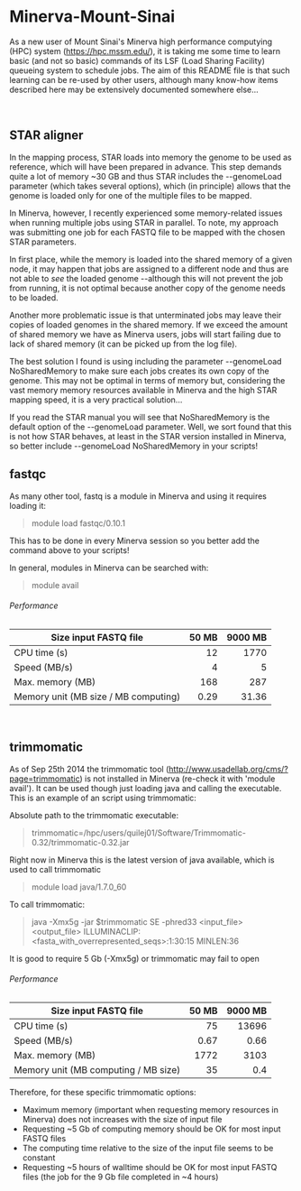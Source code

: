 Minerva-Mount-Sinai
===================

As a new user of Mount Sinai's Minerva high performance computying (HPC) system (https://hpc.mssm.edu/), it is taking me some time to learn basic (and not so basic) commands of its LSF (Load Sharing Facility) queueing system to schedule jobs. The aim of this README file is that such learning can be re-used by other users, although many know-how items described here may be extensively documented somewhere else...

<br>


## STAR aligner

In the mapping process, STAR loads into memory the genome to be used as reference, which will have been prepared in advance. This step demands quite a lot of memory ~30 GB and thus STAR includes the --genomeLoad parameter (which takes several options), which (in principle) allows that the genome is loaded only for one of the multiple files to be mapped. 

In Minerva, however, I recently experienced some memory-related issues when running multiple jobs using STAR in parallel. To note, my approach was submitting one job for each FASTQ file to be mapped with the chosen STAR parameters.

In first place, while the memory is loaded into the shared memory of a given node, it may happen that jobs are assigned to a different node and thus are not able to *see* the loaded genome --although this will not prevent the job from running, it is not optimal because another copy of the genome needs to be loaded.

Another more problematic issue is that unterminated jobs may leave their copies of loaded genomes in the shared memory. If we exceed the amount of shared memory we have as Minerva users, jobs will start failing due to lack of shared memory (it can be picked up from the log file).

The best solution I found is using including the parameter --genomeLoad NoSharedMemory to make sure each jobs creates its own copy of the genome. This may not be optimal in terms of memory but, considering the vast memory memory resources available in Minerva and the high STAR mapping speed, it is a very practical solution...

If you read the STAR manual you will see that NoSharedMemory is the default option of the --genomeLoad parameter. Well, we sort found that this is not how STAR behaves, at least in the STAR version installed in Minerva, so better include --genomeLoad NoSharedMemory in your scripts! 


## fastqc

As many other tool, fastq is a module in Minerva and using it requires loading it:

> module load fastqc/0.10.1

This has to be done in every Minerva session so you better add the command above to your scripts!

In general, modules in Minerva can be searched with:

> module avail

###### Performance

| Size input FASTQ file  | 50 MB  | 9000 MB  |
|---|--:|--:|
| CPU time (s) | 12  | 1770  |
| Speed (MB/s) | 4  | 5  |
| Max. memory (MB) | 168  | 287  |
| Memory unit (MB size / MB computing) | 0.29  | 31.36  |  

<br>


## trimmomatic

As of Sep 25th 2014 the trimmomatic tool (http://www.usadellab.org/cms/?page=trimmomatic) is not installed in Minerva (re-check it with 'module avail'). It can be used though just loading java and calling the executable. This is an example of an script using trimmomatic:

Absolute path to the trimmomatic executable:

> trimmomatic=/hpc/users/quilej01/Software/Trimmomatic-0.32/trimmomatic-0.32.jar

Right now in Minerva this is the latest version of java available, which is used to call trimmomatic

> module load java/1.7.0_60 

To call trimmomatic:

> java -Xmx5g -jar $trimmomatic SE -phred33 <input_file> <output_file> ILLUMINACLIP:<fasta_with_overrepresented_seqs>:1:30:15 MINLEN:36

It is good to require 5 Gb (-Xmx5g) or trimmomatic may fail to open

###### Performance

| Size input FASTQ file  | 50 MB  | 9000 MB  |
|---|--:|--:|
| CPU time (s) | 75  | 13696  |
| Speed (MB/s) | 0.67  | 0.66  |
| Max. memory (MB) | 1772  | 3103  |
| Memory unit (MB computing / MB size) | 35  | 0.4  |

Therefore, for these specific trimmomatic options:
  * Maximum memory (important when requesting memory resources in Minerva) does not increases with the size of input file
  * Requesting ~5 Gb of computing memory should be OK for most input FASTQ files
  * The computing time relative to the size of the input file seems to be constant
  * Requesting ~5 hours of walltime should be OK for most input FASTQ files (the job for the 9 Gb file completed in ~4 hours)
 

